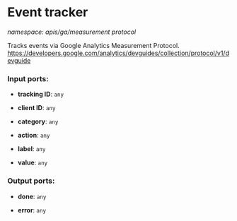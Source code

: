 # Event tracker

_namespace: apis/ga/measurement protocol_

Tracks events via Google Analytics Measurement Protocol.
https://developers.google.com/analytics/devguides/collection/protocol/v1/devguide

### Input ports:

* __tracking ID__: ` any `


* __client ID__: ` any `


* __category__: ` any `


* __action__: ` any `


* __label__: ` any `


* __value__: ` any `

### Output ports:

* __done__: ` any `


* __error__: ` any `

